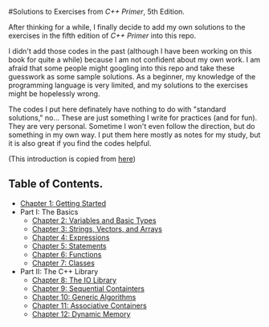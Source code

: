#Solutions to Exercises from _C++ Primer_, 5th Edition.

After thinking for a while, I finally decide to add my own solutions to the exercises in the fifth edition of _C++ Primer_ into this repo.

I didn't add those codes in the past (although I have been working on this book for quite a while) because I am not confident about my own
work. I am afraid that some people might googling into this repo and take these guesswork as some sample solutions. As a beginner, my
knowledge of the programming language is very limited, and my solutions to the exercises might be hopelessly wrong.

The codes I put here definately have nothing to do with "standard solutions," no... These are just something I write for practices (and
for fun). They are very personal. Sometime I won't even follow the direction, but do something in my own way. I put them here mostly as
notes for my study, but it is also great if you find the codes helpful.

(This introduction is copied from [here](https://github.com/Horizon-Blue/playground/commit/d3f758215a6434d6b11252873a5939cee12b8ccb))

## Table of Contents.
- [Chapter 1: Getting Started](Chapter01)
- Part I: The Basics
	- [Chapter 2: Variables and Basic Types](Chapter02)
	- [Chapter 3: Strings, Vectors, and Arrays](Chapter03)
	- [Chapter 4: Expressions](Chapter04)
	- [Chapter 5: Statements](Chapter05)
	- [Chapter 6: Functions](Chapter06)
	- [Chapter 7: Classes](Chapter07)
- Part II: The C++ Library
	- [Chapter 8: The IO Library](Chapter08)
	- [Chapter 9: Sequential Containters](Chapter09)
	- [Chapter 10: Generic Algorithms](Chapter10)
	- [Chapter 11: Associative Containers](Chapter11)
	- [Chapter 12: Dynamic Memory](Chapter12)
	